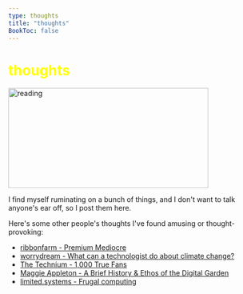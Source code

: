 ```yaml
---
type: thoughts
title: "thoughts"
BookToc: false
---
```


# <span style="color: yellow;">thoughts</span>

<img src="/images/floating_thoughts.gif" width="400" height="200" alt="reading">

I find myself ruminating on a bunch of things, and I don't want to talk anyone's ear off, so I post them here.

Here's some other people's thoughts I've found amusing or thought-provoking:

- [ribbonfarm - Premium Mediocre](https://www.ribbonfarm.com/2017/08/17/the-premium-mediocre-life-of-maya-millennial/)
- [worrydream - What can a technologist do about climate change?](https://worrydream.com/ClimateChange)
- [The Technium - 1,000 True Fans](https://kk.org/thetechnium/1000-true-fans/)
- [Maggie Appleton - A Brief History & Ethos of the Digital Garden](https://maggieappleton.com/garden-history)
- [limited.systems - Frugal computing](https://limited.systems/articles/frugal-computing/)